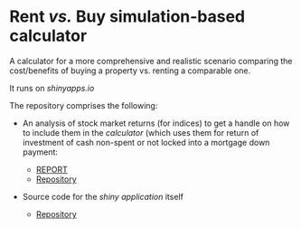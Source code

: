 
# Rent _vs._ Buy simulation-based calculator

A calculator for a more comprehensive and realistic scenario comparing the cost/benefits of 
buying a property vs. renting a comparable one.

It runs on _shinyapps.io_ 

The repository comprises the following:

* An analysis of stock market returns (for indices) to get a handle on how to include
  them in the _calculator_ (which uses them for return of investment of cash non-spent or not locked 
  into a mortgage down payment:
  * [REPORT](http://pedrosan.github.io/DataScienceExamples/Rent_vs_Buy/returns.html)
  * [Repository](https://github.com/pedrosan/DataScienceExamples/tree/master/Rent_vs_Buy/)

* Source code for the _shiny application_ itself
  * [Repository](https://github.com/pedrosan/DataScienceExamples/tree/master/Rent_vs_Buy/v2)



